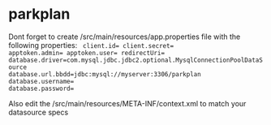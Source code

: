 parkplan
========

Dont forget to create /src/main/resources/app.properties file with the following properties:
<code>
  client.id=
  client.secret=
  apptoken.admin=
  apptoken.user=
  redirectUri=
  database.driver=com.mysql.jdbc.jdbc2.optional.MysqlConnectionPoolDataSource
  database.url.bbdd=jdbc:mysql://myserver:3306/parkplan
  database.username=
  database.password=
</code>

Also edit the /src/main/resources/META-INF/context.xml to match your datasource specs
